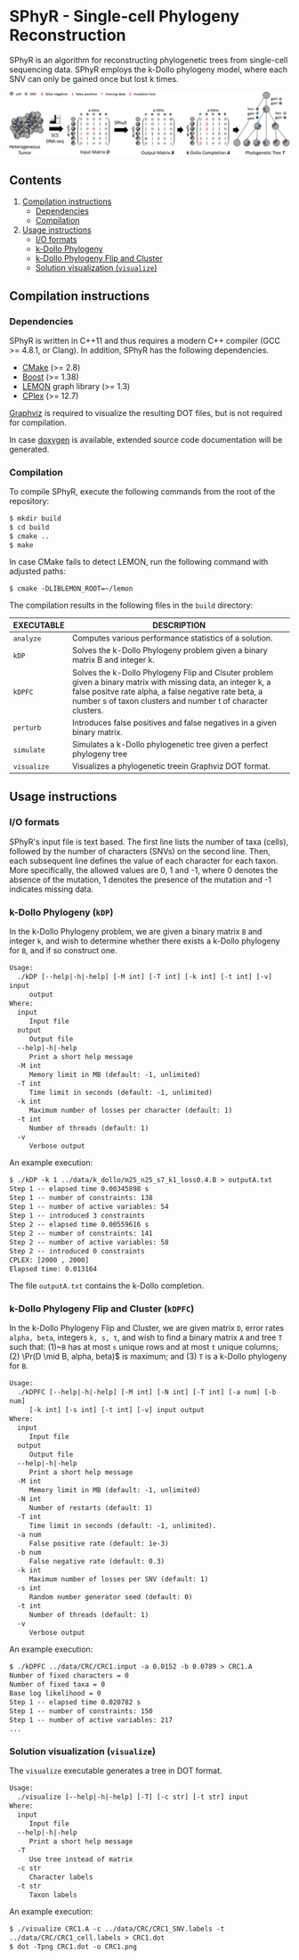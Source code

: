 # SPhyR - Single-cell Phylogeny Reconstruction

SPhyR is an algorithm for reconstructing phylogenetic trees from
single-cell sequencing data. SPhyR employs the k-Dollo phylogeny model,
where each SNV can only be gained once but lost k times.

![Overview of SPhyR](doc/overview.png)

## Contents

  1. [Compilation instructions](#compilation)
     * [Dependencies](#dep)
     * [Compilation](#comp)
  2. [Usage instructions](#usage)
     * [I/O formats](#io)
     * [k-Dollo Phylogeny](#kDP)
     * [k-Dollo Phylogeny Flip and Cluster](#kDPFC)
     * [Solution visualization (`visualize`)](#viz)

<a name="compilation"></a>
## Compilation instructions

<a name="dep"></a>
### Dependencies

SPhyR is written in C++11 and thus requires a modern C++ compiler (GCC >= 4.8.1, or Clang). In addition, SPhyR has the following dependencies.

* [CMake](http://www.cmake.org/) (>= 2.8)
* [Boost](http://www.boost.org) (>= 1.38)
* [LEMON](http://lemon.cs.elte.hu/trac/lemon) graph library (>= 1.3)
* [CPlex](https://www.ibm.com/analytics/data-science/prescriptive-analytics/cplex-optimizer) (>= 12.7)

[Graphviz](http://www.graphviz.org) is required to visualize the resulting DOT files, but is not required for compilation.

In case [doxygen](http://www.stack.nl/~dimitri/doxygen/) is available, extended source code documentation will be generated.

<a name="comp"></a>
### Compilation

To compile SPhyR, execute the following commands from the root of the repository:

    $ mkdir build
    $ cd build
    $ cmake ..
    $ make

In case CMake fails to detect LEMON, run the following command with adjusted paths:

    $ cmake -DLIBLEMON_ROOT=~/lemon 

The compilation results in the following files in the `build` directory:

EXECUTABLE | DESCRIPTION
-----------|-------------
`analyze`  | Computes various performance statistics of a solution.
`kDP`      | Solves the k-Dollo Phylogeny problem given a binary matrix B and integer k.
`kDPFC`    | Solves the k-Dollo Phylogeny Flip and Clsuter problem given a binary matrix with missing data, an integer k, a false positve rate alpha, a false negative rate beta, a number s of taxon clusters and number t of character clusters.
`perturb`  | Introduces false positives and false negatives in a given binary matrix.
`simulate` | Simulates a k-Dollo phylogenetic tree given a perfect phylogeny tree
`visualize`| Visualizes a phylogenetic treein Graphviz DOT format.

<a name="usage"></a>
## Usage instructions

<a name="io"></a>
### I/O formats

SPhyR's input file is text based. The first line lists the number of taxa (cells), followed by the number of characters (SNVs) on the second line. Then, each subsequent line defines the value of each character for each taxon. More specifically, the allowed values are 0, 1 and -1, where 0 denotes the absence of the mutation, 1 denotes the presence of the mutation and -1 indicates missing data.

<a name="kDP"></a>
### k-Dollo Phylogeny (`kDP`)

In the k-Dollo Phylogeny problem, we are given a binary matrix `B` and integer `k`, and wish to determine whether there exists a k-Dollo phylogeny for `B`, and if so construct one.

    Usage:
      ./kDP [--help|-h|-help] [-M int] [-T int] [-k int] [-t int] [-v] input
         output
    Where:
      input
         Input file
      output
         Output file
      --help|-h|-help
         Print a short help message
      -M int
         Memory limit in MB (default: -1, unlimited)
      -T int
         Time limit in seconds (default: -1, unlimited)
      -k int
         Maximum number of losses per character (default: 1)
      -t int
         Number of threads (default: 1)
      -v
         Verbose output

An example execution:

    $ ./kDP -k 1 ../data/k_dollo/m25_n25_s7_k1_loss0.4.B > outputA.txt
    Step 1 -- elapsed time 0.00345898 s
    Step 1 -- number of constraints: 138
    Step 1 -- number of active variables: 54
    Step 1 -- introduced 3 constraints
    Step 2 -- elapsed time 0.00559616 s
    Step 2 -- number of constraints: 141
    Step 2 -- number of active variables: 58
    Step 2 -- introduced 0 constraints
    CPLEX: [2000 , 2000]
    Elapsed time: 0.013164

The file `outputA.txt` contains the k-Dollo completion.

<a name="kDPFC"></a>
### k-Dollo Phylogeny Flip and Cluster (`kDPFC`)

In the k-Dollo Phylogeny Flip and Cluster, we are given matrix `D`, error rates `alpha, beta`, integers `k, s, t`, and wish to find a binary matrix `A` and tree `T` such that: (1)~`B` has at most `s` unique rows and at most `t` unique columns; (2) \Pr(D \mid B, alpha, beta)$ is maximum; and (3) `T` is a k-Dollo phylogeny for `B`.

    Usage:
      ./kDPFC [--help|-h|-help] [-M int] [-N int] [-T int] [-a num] [-b num]
         [-k int] [-s int] [-t int] [-v] input output
    Where:
      input
         Input file
      output
         Output file
      --help|-h|-help
         Print a short help message
      -M int
         Memory limit in MB (default: -1, unlimited)
      -N int
         Number of restarts (default: 1)
      -T int
         Time limit in seconds (default: -1, unlimited).
      -a num
         False positive rate (default: 1e-3)
      -b num
         False negative rate (default: 0.3)
      -k int
         Maximum number of losses per SNV (default: 1)
      -s int
         Random number generator seed (default: 0)
      -t int
         Number of threads (default: 1)
      -v
         Verbose output

An example execution:

    $ ./kDPFC ../data/CRC/CRC1.input -a 0.0152 -b 0.0789 > CRC1.A
    Number of fixed characters = 0
    Number of fixed taxa = 0
    Base log likelihood = 0
    Step 1 -- elapsed time 0.020782 s
    Step 1 -- number of constraints: 150
    Step 1 -- number of active variables: 217
    ...

<a name="viz"></a>
### Solution visualization (`visualize`)

The `visualize` executable generates a tree in DOT format.

    Usage:
      ./visualize [--help|-h|-help] [-T] [-c str] [-t str] input
    Where:
      input
         Input file
      --help|-h|-help
         Print a short help message
      -T
         Use tree instead of matrix
      -c str
         Character labels
      -t str
         Taxon labels

An example execution:

    $ ./visualize CRC1.A -c ../data/CRC/CRC1_SNV.labels -t ../data/CRC/CRC1_cell.labels > CRC1.dot
    $ dot -Tpng CRC1.dot -o CRC1.png
